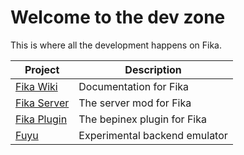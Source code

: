 # Welcome to the dev zone

This is where all the development happens on Fika.

**Project**                                                              | **Description**
------------------------------------------------------------------------ | -----------------------------
[Fika Wiki](https://project-fika.gitbook.io/wiki)                        | Documentation for Fika
[Fika Server](https://github.com/project-fika/Fika-Server)               | The server mod for Fika
[Fika Plugin](https://github.com/project-fika/Fika-Plugin)               | The bepinex plugin for Fika
[Fuyu](https://github.com/project-fika/Fuyu)                             | Experimental backend emulator
